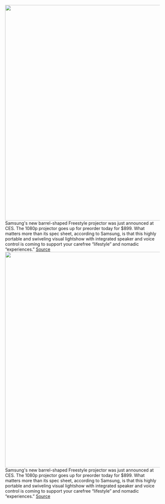 <img src='https://cdn.vox-cdn.com/thumbor/TrHgT-qRwFJkvvsXGzXSyJLEe_w=/0x0:4500x3000/1200x0/filters:focal(0x0:4500x3000):no_upscale()/cdn.vox-cdn.com/uploads/chorus_asset/file/23142934/Samsung_The_Freestyle_Product_02.jpg' width='700px' /><br/>
Samsung's new barrel-shaped Freestyle projector was just announced at CES. The 1080p projector goes up for preorder today for $899. What matters more than its spec sheet, according to Samsung, is that this highly portable and swiveling visual lightshow with integrated speaker and voice control is coming to support your carefree “lifestyle” and nomadic “experiences.”
<a href='https://www.theverge.com/2022/1/4/22865673/samsung-freestyle-portable-lifestyle-projector-not-olds'> Source <a/><img src='https://cdn.vox-cdn.com/thumbor/TrHgT-qRwFJkvvsXGzXSyJLEe_w=/0x0:4500x3000/1200x0/filters:focal(0x0:4500x3000):no_upscale()/cdn.vox-cdn.com/uploads/chorus_asset/file/23142934/Samsung_The_Freestyle_Product_02.jpg' width='700px' /><br/>
Samsung's new barrel-shaped Freestyle projector was just announced at CES. The 1080p projector goes up for preorder today for $899. What matters more than its spec sheet, according to Samsung, is that this highly portable and swiveling visual lightshow with integrated speaker and voice control is coming to support your carefree “lifestyle” and nomadic “experiences.”
<a href='https://www.theverge.com/2022/1/4/22865673/samsung-freestyle-portable-lifestyle-projector-not-olds'> Source <a/>